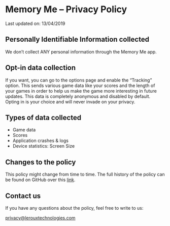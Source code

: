 # Memory Me – Privacy Policy

Last updated on: 13/04/2019

## Personally Identifiable Information collected

We don’t collect ANY personal information through the Memory Me app.

## Opt-in data collection

If you want, you can go to the options page and enable the “Tracking” option. This sends various game data like your scores and the length of your games in order to help us make the game more interesting in future updates. This data is completely anonymous and disabled by default. Opting in is your choice and will never invade on your privacy.

## Types of data collected

* Game data
* Scores
* Application crashes & logs
* Device statistics: Screen Size

## Changes to the policy

This policy might change from time to time. The full history of the policy can be found on GitHub over this [link](https://github.com/tristanred/MemoryMe/blob/master/Documents/PRIVACY.md).

## Contact us

If you have any questions about the policy, feel free to write to us:

privacy@lerouxtechnologies.com
